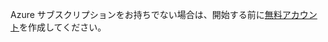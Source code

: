 Azure サブスクリプションをお持ちでない場合は、開始する前に[無料アカウント](https://azure.microsoft.com/free/?azure-portal=true)を作成してください。
